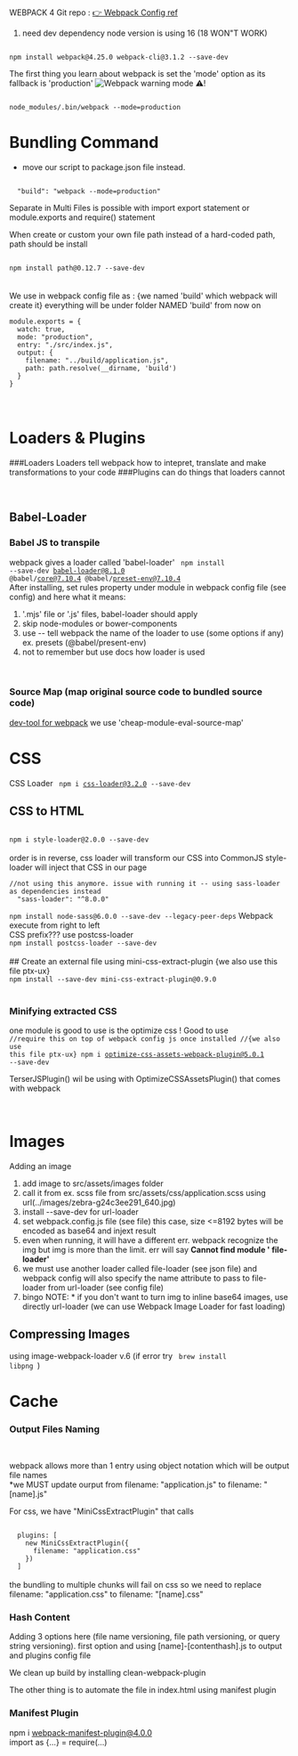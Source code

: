 WEBPACK 4 
Git repo :
[👉 Webpack Config ref ](https://webpack.js.org/configuration/ "Webpack configuration") 

1. need dev dependency 
node version is using 16 (18 WON"T WORK)<br>
<code>
npm install webpack@4.25.0 webpack-cli@3.1.2 --save-dev
</code>

The first thing you learn about webpack is set the 'mode' option as its fallback is 'production'
![Webpack warning mode ⚠️!](/src/assets/images/mode-warning.jpg "Webpack warning mode")<br>

<code>
node_modules/.bin/webpack --mode=production
</code>

# Bundling Command
- move our script to package.json file instead. 
<code>
  "build": "webpack --mode=production"
</code>

Separate in Multi Files is possible with import export statement or module.exports and require() statement

When create or custom your own file path instead of a hard-coded path, path should be install<br>

<code>
npm install path@0.12.7 --save-dev
</code>
<br>
<br>
We use in webpack config file as : {we named 'build' which webpack will create it} everything will be under folder NAMED 'build' from now on <br>
<code>
module.exports = {
  watch: true,
  mode: "production",
  entry: "./src/index.js",
  output: {
    filename: "../build/application.js",
    path: path.resolve(__dirname, 'build')
  }
}
</code>
<br/>
<br/>

# Loaders & Plugins
###Loaders 
Loaders tell webpack how to intepret, translate and make transformations to your code 
###Plugins can do things that loaders cannot

<br>

## Babel-Loader 
### Babel JS to transpile
webpack gives a loader called 'babel-loader' 
<code>
npm install --save-dev babel-loader@8.1.0 @babel/core@7.10.4 @babel/preset-env@7.10.4
</code>
<br />
After installing, set rules property under module in webpack config file
(see config) and here what it means:
1. '.mjs' file or '.js' files, babel-loader should apply
2. skip node-modules or bower-components
3. use -- tell webpack the name of the loader to use (some options if any) ex. presets (@babel/present-env)
4. not to remember but use docs how loader is used
<br />

### Source Map (map original source code to bundled source code)
[dev-tool for webpack](https://webpack.js.org/configuration/devtool/ "Webpack dev tool")
we use 'cheap-module-eval-source-map' 
<br/>

# CSS 
CSS Loader
<code>
npm i css-loader@3.2.0 --save-dev
</code>

## CSS to HTML 
<code>
npm i style-loader@2.0.0 --save-dev
</code>
<br/>
order is in reverse, css loader will transform our CSS into CommonJS
style-loader will inject that CSS in our page <head>
<br/>
<code>
//not using this anymore. issue with running it -- using sass-loader as dependencies instead <br />  "sass-loader": "^8.0.0" <br />
npm install node-sass@6.0.0 --save-dev --legacy-peer-deps</code>
Webpack execute from right to left
<br />
CSS prefix???
use postcss-loader
<code>
npm install postcss-loader --save-dev
</code>
<br />
## Create an external file using mini-css-extract-plugin {we also use this file ptx-ux}
<code>
npm install --save-dev mini-css-extract-plugin@0.9.0
</code>
<br />

### Minifying extracted CSS <br/> 
one module is good to use is the optimize css ! Good to use 
<code>
//require this on top of webpack config js once installed
//{we also use this file ptx-ux}
  npm i optimize-css-assets-webpack-plugin@5.0.1 --save-dev
</code>

TerserJSPlugin() wil be using with OptimizeCSSAssetsPlugin() that comes with webpack 

<br />

# Images 
Adding an image
1. add image to src/assets/images folder
2. call it from ex. scss file from src/assets/css/application.scss using url(../images/zebra-g24c3ee291_640.jpg) 
3. install --save-dev for url-loader 
4. set webpack.config.js file (see file) this case, size <=8192 bytes will be encoded as base64 and injext result 
5. even when running, it will have a different err. webpack recognize the img but img is more than the limit. err will say <b>Cannot find module ' file-loader' </b>
6. we must use another loader called file-loader (see json file) and webpack config will also specify the name attribute to pass to file-loader from url-loader (see config file)
7. bingo
NOTE: * if you don't want to turn img to inline base64 images, use directly url-loader (we can use Webpack Image Loader for fast loading)

## Compressing Images
using image-webpack-loader v.6 (if error try <code> brew install libpng </code>) 
<br />

# Cache 
### Output Files Naming 
<br/>

webpack allows more than 1 entry using object notation which will be output file names 
<br>
*we MUST update ourput from filename: "application.js" to filename: "[name].js" 
<br />

For css, we have "MiniCssExtractPlugin" that calls 
<br/>

<code>
  plugins: [
    new MiniCssExtractPlugin({
      filename: "application.css"
    })
  ]
</code>

<br />
the bundling to multiple chunks will fail on css so we need to replace filename: "application.css" to filename: "[name].css"

<br />

### Hash Content 
Adding 3 options here (file name versioning, file path versioning, or query string versioning). first option and using [name]-[contenthash].js to output and plugins config file 
<br />

We clean up build by installing clean-webpack-plugin 
<br />

The other thing is to automate the file in index.html using manifest plugin
<br >

### Manifest Plugin 
npm i webpack-manifest-plugin@4.0.0 
<br />
import as {...} = require(...)



